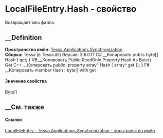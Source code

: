 # LocalFileEntry.Hash - свойство
Возвращает хеш файла.
## __Definition
 **Пространство имён:**
[Tessa.Applications.Synchronization](N_Tessa_Applications_Synchronization.htm)  
 **Сборка:** Tessa (в Tessa.dll) Версия: 3.6.0.17
C# __Копировать
     public byte[] Hash { get; }
VB __Копировать
     Public ReadOnly Property Hash As Byte()
    	Get
C++ __Копировать
     public:
    property array<unsigned char>^ Hash {
    	array<unsigned char>^ get ();
    }
F# __Копировать
     member Hash : byte[] with get
#### Значение свойства
[Byte](https://learn.microsoft.com/dotnet/api/system.byte)[]
##  __См. также
#### Ссылки
[LocalFileEntry - ](T_Tessa_Applications_Synchronization_LocalFileEntry.htm)
[Tessa.Applications.Synchronization - пространство
имён](N_Tessa_Applications_Synchronization.htm)
